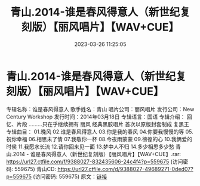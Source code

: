 ﻿---
title: 青山.2014-谁是春风得意人（新世纪复刻版）【丽风唱片】【WAV+CUE】
date: 2023-03-26 11:25:05
categories: WAV车载音乐、镜像
tags: 华语中文
---
# 青山.2014-谁是春风得意人（新世纪复刻版）【丽风唱片】【WAV+CUE】

专辑名称：谁是春风得意人
歌手姓名：青山
唱片公司：丽风唱片
发行公司：New Century Workshop
发行时间：2014年03月18日
专辑语言：国语
专辑介绍：
回忆、片段 ………只在乎继续拥有
丽风 经典黑胶唱片 首次以原版封套制成 复黑王
专辑曲目：
01.晚风
02.谁是春风得意人
03.你是我的春风
04.你要我慢慢的等
05.祝你幸福
06.相思未了情
07.我敬你一杯
08.今夜雨蒙蒙
09.徬徨的心
10.我俩爱的时侯
11.我愿水长流
12.请你回来见一面
13.梦中人不归
14.多少相思多少愁
青山.2014 - 谁是春风得意人（新世纪复刻版）【丽风唱片】【WAV+CUE】.rar: https://url27.ctfile.com/f/9388027-832435606-24c4f4?p=559675
(访问密码: 559675)
青山CD: https://url27.ctfile.com/d/9388027-49689271-0ded07?p=559675
(访问密码: 559675)
原文：[链接](https://blog.sina.com.cn/s/blog_1647c7e760103115p.html)